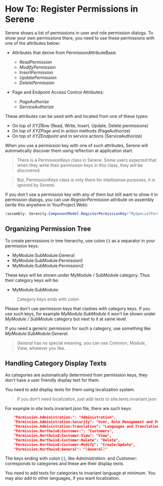 # How To: Register Permissions in Serene

Serene shows a list of permissions in user and role permission dialogs. To show your own permissions there, you need to use these permissions with one of the attributes below:

- Attributes that derive from PermissionAttributeBase:
    - *ReadPermission*
    - *ModifyPermission*
    - *InsertPermission* 
    - *UpdatePermission*
    - *DeletePermission*


- Page and Endpoint Access Control Attributes:
    - *PageAuthorize*
    - *ServiceAuthorize*

These attributes can be used with and located from one of these types:

- On top of *XYZRow* (Read, Write, Insert, Update, Delete permissions)
- On top of *XYZPage* and in action methods (PageAuthorize)
- On top of *XYZEndpoint* and in service actions (ServiceAuthorize)

When you use a permission key with one of such attributes, Serene will automatically discover them using reflection at application start.

> There is a PermissionKeys class in Serene. Some users expected that when they write their permission keys in this class, they will be discovered. 

> But, PermissionKeys class is only there for intellisense purposes, it is ignored by Serene.

If you don't use a permission key with any of them but still want to show it in permission dialogs, you can use *RegisterPermission* attribute on assembly (write this anywhere in YourProject.Web):

```cs
[assembly: Serenity.ComponentModel.RegisterPermissionKey("MySpecialPermissionKey")]
```

## Organizing Permission Tree

To create permissions in tree hierarchy, use colon (:) as a separator in your permission keys:

- MyModule:SubModule:General
- MyModule:SubModule:Permission1
- MyModule:SubModule:Permission2

These keys will be shown under MyModule / SubModule category. Thus their category keys will be:

- MyModule:SubModule:

> Category keys ends with colon

Please don't use permission keys that clashes with category keys. If you use such keys, for example *MyModule:SubModule* it won't be shown under *MyModule / SubModule* category but next to it at same level.

If you need a generic permission for such a category, use something like *MyModule:SubModule:General*.

> *General* has no special meaning, you can use Common, Module, View, whatever you like.

## Handling Category Display Texts

As categories are automatically determined from permission keys, they don't have a user friendly display text for them.

You need to add display texts for them using localization system.

> If you don't need localization, just add texts to site.texts.invariant.json

For example in site.texts.invariant.json file, there are such keys:

```json
    "Permission.Administration:": "Administration",
    "Permission.Administration:Security": "User, Role Management and Permissions",
    "Permission.Administration:Translation": "Languages and Translations",
    "Permission.Northwind:Customer:": "Customers",
    "Permission.Northwind:Customer:View": "View",
    "Permission.Northwind:Customer:Delete": "Delete",
    "Permission.Northwind:Customer:Modify": "Create/Update",
    "Permission.Northwind:General": "[General]"
```

The keys ending with colon (:), like *Administration:* and *Customer:* corresponds to categories and these are their display texts.

You need to add texts for categories to invariant language at minimum. You may also add to other languages, if you want localization.